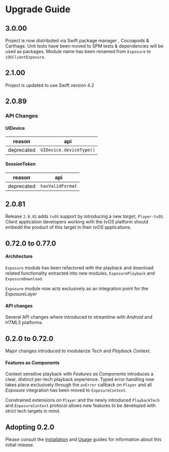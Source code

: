 # Upgrade Guide

## 3.0.00
Project is now distributed via Swift package manager , Cocoapods & Carthage.
Unit tests have been moved to SPM tests & dependencies will be used as packages.
Module name has been renamed from `Exposure` to `iOSClientExposure`. 

## 2.1.00
Project is updated to use Swift version 4.2

## 2.0.89

### API Changes

#### UIDevice

| reason | api |
| -------- | --- |
| deprecated | `UIDevice.deviceType()` |

#### SessionToken

| reason | api |
| -------- | --- |
| deprecated | `hasValidFormat` |

## 2.0.81

Release `2.0.81` adds `tvOS` support by introducing a new *target*, `Player-tvOS`. Client application developers working with the *tvOS* platform should embedd the product of this target in their *tvOS* applications.

## 0.72.0 to 0.77.0

#### Architecture
`Exposure` module has been refactored with the playback and download related functionality extracted into new modules, `ExposurePlayback` and `ExposureDownload`.

`Exposure` module now acts exclusively as an integration point for the *ExposureLayer*

#### API changes
Several API changes where introduced to streamline with *Android* and *HTML5* platforms.

## 0.2.0 to 0.72.0
Major changes introduced to modularize *Tech* and *Playback Context*.

#### Features as Components
Context sensitive playback with *Features as Components* introduces a clear, distinct per-tech playback experience. Typed error handling now takes place exclusively through the `onError` callback on `Player` and all *Exposure* integration has been moved to `ExposureContext`.

Constrained extensions on `Player` and the newly introduced `PlaybackTech` and `ExposureContext` protocol allows new features to be developed with strict tech targets in mind.

## Adopting 0.2.0
Please consult the [Installation](https://github.com/EricssonBroadcastServices/iOSClientExposure/blob/master/README.md#installation) and [Usage](https://github.com/EricssonBroadcastServices/iOSClientExposure/blob/master/README.md#getting-started) guides for information about this initial release.
